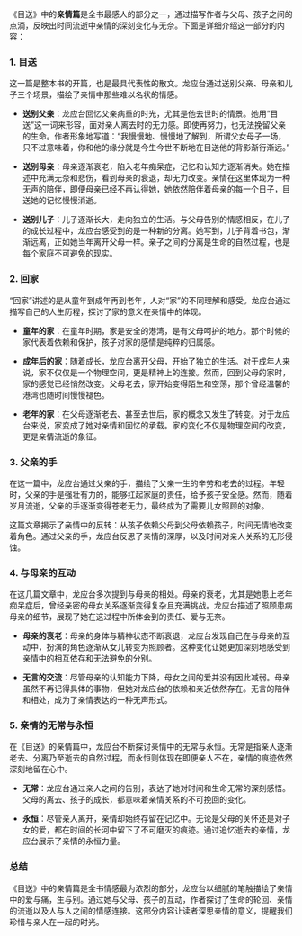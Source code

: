 《目送》中的**亲情篇**是全书最感人的部分之一，通过描写作者与父母、孩子之间的点滴，反映出时间流逝中亲情的深刻变化与无奈。下面是详细介绍这一部分的内容：

### 1. **目送**
   这一篇是整本书的开篇，也是最具代表性的散文。龙应台通过送别父亲、母亲和儿子三个场景，描绘了亲情中那些难以名状的情感。

   - **送别父亲**：龙应台回忆父亲病重的时光，尤其是他去世时的情景。她用“目送”这一词来形容，面对亲人离去时的无力感。即使再努力，也无法挽留父亲的生命。作者形象地写道：“我慢慢地、慢慢地了解到，所谓父女母子一场，只不过意味着，你和他的缘分就是今生今世不断地在目送他的背影渐行渐远。”
   
   - **送别母亲**：母亲逐渐衰老，陷入老年痴呆症，记忆和认知力逐渐消失。她在描述中充满无奈和悲伤，看到母亲的衰退，却无力改变。亲情在这里体现为一种无声的陪伴，即便母亲已经不再认得她，她依然陪伴着母亲的每一个日子，目送她的记忆慢慢消逝。
   
   - **送别儿子**：儿子逐渐长大，走向独立的生活。与父母告别的情感相反，在儿子的成长过程中，龙应台感受到的是一种新的分离。她写到，儿子背着书包，渐渐远离，正如她当年离开父母一样。亲子之间的分离是生命的自然过程，也是每个家庭不可避免的现实。

### 2. **回家**
   “回家”讲述的是从童年到成年再到老年，人对“家”的不同理解和感受。龙应台通过描写自己的人生历程，探讨了家的意义在亲情中的体现。

   - **童年的家**：在童年时期，家是安全的港湾，是有父母呵护的地方。那个时候的家代表着依赖和保护，孩子对家的感情是纯粹的归属感。
   
   - **成年后的家**：随着成长，龙应台离开父母，开始了独立的生活。对于成年人来说，家不仅仅是一个物理空间，更是精神上的连接。然而，回到父母的家时，家的感觉已经悄然改变。父母老去，家开始变得陌生和空荡，那个曾经温馨的港湾也随时间慢慢褪色。
   
   - **老年的家**：在父母逐渐老去、甚至去世后，家的概念又发生了转变。对于龙应台来说，家变成了她对亲情和回忆的承载。家的变化不仅是物理空间的改变，更是亲情流逝的象征。

### 3. **父亲的手**
   在这一篇中，龙应台通过父亲的手，描绘了父亲一生的辛劳和老去的过程。年轻时，父亲的手是强壮有力的，能够扛起家庭的责任，给予孩子安全感。然而，随着岁月流逝，父亲的手逐渐变得苍老无力，最终成为了需要儿女照顾的对象。

   这篇文章揭示了亲情中的反转：从孩子依赖父母到父母依赖孩子，时间无情地改变着角色。通过父亲的手，龙应台反思了亲情的深厚，以及时间对亲人关系的无形侵蚀。

### 4. **与母亲的互动**
   在这几篇文章中，龙应台多次提到与母亲的相处。母亲的衰老，尤其是她患上老年痴呆症后，曾经亲密的母女关系逐渐变得复杂且充满挑战。龙应台描述了照顾患病母亲的细节，展现了她在这过程中所体会到的责任、爱与无奈。

   - **母亲的衰老**：母亲的身体与精神状态不断衰退，龙应台发现自己在与母亲的互动中，扮演的角色逐渐从女儿转变为照顾者。这种变化让她更加深刻地感受到亲情中的相互依存和无法避免的分别。
   
   - **无言的交流**：尽管母亲的认知能力下降，母女之间的爱并没有因此减弱。母亲虽然不再记得具体的事物，但她对龙应台的依赖和亲近依然存在。无言的陪伴和相处，成为了亲情表达的一种无声形式。

### 5. **亲情的无常与永恒**
   在《目送》的亲情篇中，龙应台不断探讨亲情中的无常与永恒。无常是指亲人逐渐老去、分离乃至逝去的自然过程，而永恒则体现在即便亲人不在，亲情的痕迹依然深刻地留在心中。

   - **无常**：龙应台通过亲人之间的告别，表达了她对时间和生命无常的深刻感悟。父母的离去、孩子的成长，都意味着亲情关系的不可挽回的变化。
   
   - **永恒**：尽管亲人离开，亲情却始终存留在记忆中。无论是父母的关怀还是对子女的爱，都在时间的长河中留下了不可磨灭的痕迹。通过追忆逝去的亲情，龙应台展示了亲情的永恒力量。

### 总结
《目送》中的亲情篇是全书情感最为浓烈的部分，龙应台以细腻的笔触描绘了亲情中的爱与痛，生与别。通过她与父母、孩子的互动，作者探讨了生命的轮回、亲情的流逝以及人与人之间的情感连接。这部分内容让读者深思亲情的意义，提醒我们珍惜与亲人在一起的时光。